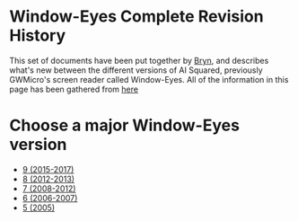 # Window-Eyes Complete Revision History
This set of documents have been put together by [Bryn](https://brynify.me), and describes what's new between the different versions of AI Squared, previously GWMicro's screen reader called Window-Eyes.
All of the information in this page has been gathered from [here](https://web.archive.org/web/20191230165951/http://www.gwmicro.com:80/Window-Eyes/Version_History/)

# Choose a major Window-Eyes version
* [9 (2015-2017)](9.html)
* [8 (2012-2013)](8.html)
* [7 (2008-2012)](7.html)
* [6 (2006-2007)](6.html)
* [5 (2005)](5.html)